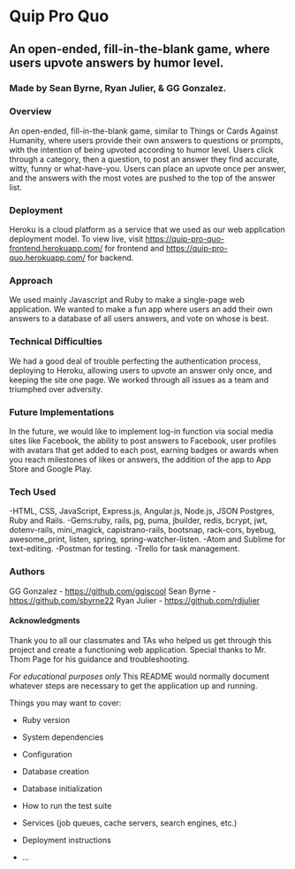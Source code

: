 # Quip Pro Quo
## An open-ended, fill-in-the-blank game, where users upvote answers by humor level.
### Made by Sean Byrne, Ryan Julier, &amp; GG Gonzalez.



### Overview
  An open-ended, fill-in-the-blank game, similar to Things or Cards Against Humanity, where users provide their own answers to questions or prompts, with the intention of being upvoted according to humor level. Users click through a category, then a question, to post an answer they find accurate, witty, funny or what-have-you. Users can place an upvote once per answer, and the answers with the most votes are pushed to the top of the answer list.

### Deployment
  Heroku is a cloud platform as a service that we used as our web application deployment model. To view live, visit https://quip-pro-quo-frontend.herokuapp.com/ for frontend and https://quip-pro-quo.herokuapp.com/ for backend.


### Approach
  We used mainly Javascript and Ruby to make a single-page web application. We wanted to make a fun app where users an add their own answers to a database of all users answers, and vote on whose is best.

### Technical Difficulties
  We had a good deal of trouble perfecting the authentication process, deploying to Heroku, allowing users to upvote an answer only once, and keeping the site one page. We worked through all issues as a team and triumphed over adversity.

### Future Implementations
  In the future, we would like to implement log-in function via social media sites like Facebook, the ability to post answers to Facebook, user profiles with avatars that get added to each post, earning badges or awards when you reach milestones of likes or answers, the addition of the app to App Store and Google Play.

### Tech Used
  -HTML, CSS, JavaScript, Express.js, Angular.js, Node.js, JSON Postgres, Ruby and Rails.
  -Gems:ruby, rails, pg, puma, jbuilder, redis, bcrypt, jwt, dotenv-rails, mini_magick, capistrano-rails, bootsnap, rack-cors, byebug, awesome_print, listen, spring, spring-watcher-listen.
  -Atom and Sublime for text-editing.
  -Postman for testing.
  -Trello for task management.

### Authors
  GG Gonzalez - https://github.com/ggiscool
  Sean Byrne - https://github.com/sbyrne22
  Ryan Julier - https://github.com/rdjulier

#### Acknowledgments
  Thank you to all our classmates and TAs who helped us get through this project and create a functioning web application. Special thanks to Mr. Thom Page for his guidance and troubleshooting.












*For educational purposes only*
This README would normally document whatever steps are necessary to get the
application up and running.

Things you may want to cover:

* Ruby version

* System dependencies

* Configuration

* Database creation

* Database initialization

* How to run the test suite

* Services (job queues, cache servers, search engines, etc.)

* Deployment instructions

* ...
